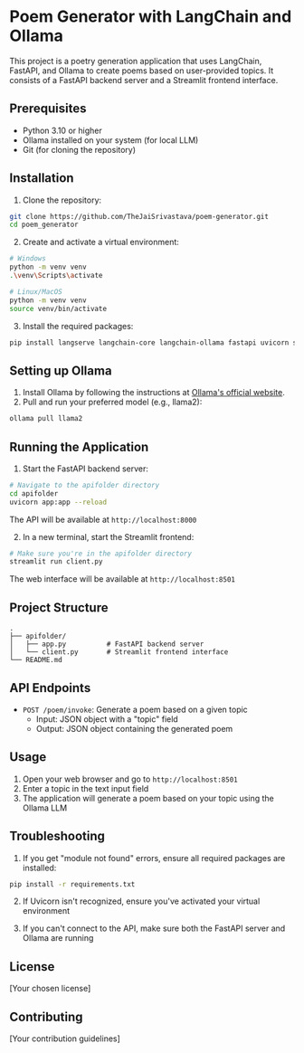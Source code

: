 # Poem Generator with LangChain and Ollama

This project is a poetry generation application that uses LangChain, FastAPI, and Ollama to create poems based on user-provided topics. It consists of a FastAPI backend server and a Streamlit frontend interface.

## Prerequisites

- Python 3.10 or higher
- Ollama installed on your system (for local LLM)
- Git (for cloning the repository)

## Installation

1. Clone the repository:
```bash
git clone https://github.com/TheJaiSrivastava/poem-generator.git
cd poem_generator
```

2. Create and activate a virtual environment:
```bash
# Windows
python -m venv venv
.\venv\Scripts\activate

# Linux/MacOS
python -m venv venv
source venv/bin/activate
```

3. Install the required packages:
```bash
pip install langserve langchain-core langchain-ollama fastapi uvicorn streamlit requests
```

## Setting up Ollama

1. Install Ollama by following the instructions at [Ollama's official website](https://ollama.ai/).
2. Pull and run your preferred model (e.g., llama2):
```bash
ollama pull llama2
```

## Running the Application

1. Start the FastAPI backend server:
```bash
# Navigate to the apifolder directory
cd apifolder
uvicorn app:app --reload
```
The API will be available at `http://localhost:8000`

2. In a new terminal, start the Streamlit frontend:
```bash
# Make sure you're in the apifolder directory
streamlit run client.py
```
The web interface will be available at `http://localhost:8501`

## Project Structure

```
.
├── apifolder/
│   ├── app.py          # FastAPI backend server
│   └── client.py       # Streamlit frontend interface
└── README.md
```

## API Endpoints

- `POST /poem/invoke`: Generate a poem based on a given topic
  - Input: JSON object with a "topic" field
  - Output: JSON object containing the generated poem

## Usage

1. Open your web browser and go to `http://localhost:8501`
2. Enter a topic in the text input field
3. The application will generate a poem based on your topic using the Ollama LLM

## Troubleshooting

1. If you get "module not found" errors, ensure all required packages are installed:
```bash
pip install -r requirements.txt
```

2. If Uvicorn isn't recognized, ensure you've activated your virtual environment

3. If you can't connect to the API, make sure both the FastAPI server and Ollama are running

## License

[Your chosen license]

## Contributing

[Your contribution guidelines]

